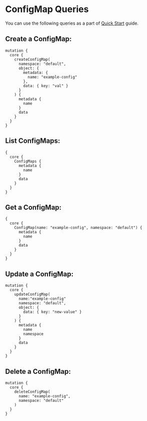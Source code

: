 # ConfigMap Queries

You can use the following queries as a part of [Quick Start](./quickstart.md) guide.

## Create a ConfigMap:
```shell
mutation {
  core {
    createConfigMap(
      namespace: "default",
      object: {
        metadata: {
          name: "example-config"
        },
        data: { key: "val" }
      }
    ) {
      metadata {
        name
      }
      data
    }
  }
}
```

## List ConfigMaps:
```shell
{
  core {
    ConfigMaps {
      metadata {
        name
      }
      data
    }
  }
}
```

## Get a ConfigMap:
```shell
{
  core {
    ConfigMap(name: "example-config", namespace: "default") {
      metadata {
        name
      }
      data
    }
  }
}
```

## Update a ConfigMap:
```shell
mutation {
  core {
    updateConfigMap(
      name:"example-config"
      namespace: "default",
      object: {
        data: { key: "new-value" }
      }
    ) {
      metadata {
        name
        namespace
      }
      data
    }
  }
}
```

## Delete a ConfigMap:
```shell
mutation {
  core {
    deleteConfigMap(
      name: "example-config", 
      namespace: "default"
    )
  }
}
```